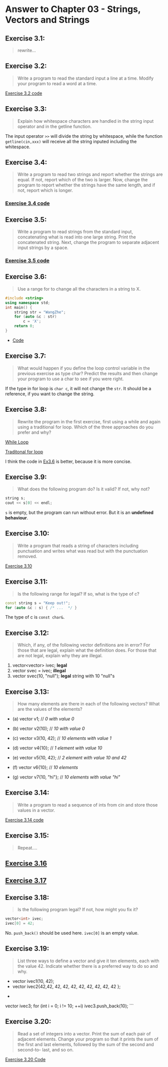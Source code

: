 # Answer to Chapter 03 - Strings, Vectors and Strings

## Exercise 3.1:
> rewrite...

## Exercise 3.2:
> Write a program to read the standard input a line at a time. Modify your program to read a word at a time.

[Exercise 3.2 code](ex03_01.cpp)

## Exercise 3.3:
> Explain how whitespace characters are handled in the string input operator and in the getline function.

The input operator `>>` will divide the string by whitespace, while the function `getline(cin,xxx)` will receive all the string inputed including the whitespace.

## Exercise 3.4:
> Write a program to read two strings and report whether the strings are equal. If not, report which of the two is larger. Now, change the program to report whether the strings have the same length, and if not, report which is longer.

### [Exercise 3.4 code](ex03_04.cpp)

## Exercise 3.5:
> Write a program to read strings from the standard input, concatenating what is read into one large string. Print the concatenated string. Next, change the program to separate adjacent input strings by a space.

### [Exercise 3.5 code](ex03_05.cpp)

## Exercise 3.6:
> Use a range for to change all the characters in a string to X.

```c++
#include <string>
using namespace std;
int main() {
	string str = "WangZhe";
	for (auto &c : str)
		c = 'X';
	return 0;
}
```
- [Code](ex03_06.cpp)

## Exercise 3.7:
> What would happen if you define the loop control variable in the previous exercise as type char? Predict the results and then change your program to use a char to see if you were right.

If the type in for loop is `char c`, it will not change the `str`. It should be a reference, if you want to change the string.

## Exercise 3.8:
> Rewrite the program in the first exercise, first using a while and again using a traditional for loop. Which of the three approaches do you prefer and why?

[While Loop](ex03_08_1.cpp)

[Traditonal for loop](ex03_08_2.cpp)

I think the code in [Ex3.6](ex03-06.cpp) is better, because it is more concise.

## Exercise 3.9:
> What does the following program do? Is it valid? If not, why not?
```cpp
string s;
cout << s[0] << endl;
```

`s` is empty, but the program can run without error. But it is an **undefined behaviour**.

## Exercise 3.10:
>Write a program that reads a string of characters including punctuation and writes what was read but with the punctuation removed.

[Exercise 3.10](ex03_10.cpp)

## Exercise 3.11:
> Is the following range for legal? If so, what is the type of c?
```cpp
const string s = "Keep out!";
for (auto &c : s) { /* ...  */ }
```

The type of c is `const char&`.

## Exercise 3.12:
> Which, if any, of the following vector definitions are in error? For those that are legal, explain what the definition does. For those that are not legal, explain why they are illegal.

1. vector<vector<int>> ivec;         **legal**
2. vector<string> svec = ivec;       **illegal**
3. vector<string> svec(10, "null");  **legal** string with 10 "null"s

## Exercise 3.13:
> How many elements are there in each of the following vectors? What are the values of the elements?

- (a) vector<int> v1; //  *0 with value 0*

- (b) vector<int> v2(10);  // *10 with value 0*

- (c) vector<int> v3(10, 42); // *10 elements with value 1*

- (d) vector<int> v4{10}; // *1 element with value 10*

- (e) vector<int> v5{10, 42}; // *2 element with value 10 and 42*

- (f) vector<string> v6{10}; // *10 elements*

- (g) vector<string> v7{10, "hi"}; // *10 elements with value "hi"*

## Exercise 3.14:
> Write a program to read a sequence of ints from cin and store those values in a vector.

[Exercise 3.14 code](ex03_14.cpp)

## Exercise 3.15:
> Repeat....

## [Exercise 3.16](ex03_16.cpp)

## [Exercise 3.17](ex03_17.cpp)

## Exercise 3.18:
> Is the following program legal? If not, how might you fix it?
```cpp
vector<int> ivec;
ivec[0] = 42;
```

No. `push_back()` should be used here. `ivec[0]` is an empty value.

## Exercise 3.19:
> List three ways to define a vector and give it ten elements, each with the value 42. Indicate whether there is a preferred way to do so and why.

- vector<int> ivec1(10, 42);
- vector<int> ivec2{42,42, 42, 42, 42, 42, 42, 42, 42, 42 };
- ```cpp
vector<int> ivec3;
for (int i = 0; i != 10; ++i)
    ivec3.push_back(10);
	```

## Exercise 3.20:
> Read a set of integers into a vector. Print the sum of each pair of adjacent elements. Change your program so that it prints the sum of the first and last elements, followed by the sum of the second and second-to- last, and so on.

[Exercise 3.20 Code](ex03_20.cpp)

